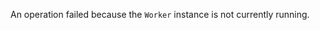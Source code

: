 
An operation failed because the `Worker` instance is not currently running.

<a id="ERR_WORKER_OUT_OF_MEMORY"></a>
